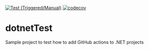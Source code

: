 [![Test (Triggered/Manual)](https://github.com/LaboremusUg/dotnetTest/actions/workflows/child.yml/badge.svg?branch=main)](https://github.com/LaboremusUg/dotnetTest/actions/workflows/child.yml) [![codecov](https://codecov.io/gh/LaboremusUg/dotnetTest/branch/main/graph/badge.svg?token=8XZABKXJF0)](https://codecov.io/gh/LaboremusUg/dotnetTest)

# dotnetTest

Sample project to test how to add GitHub actions to .NET projects
